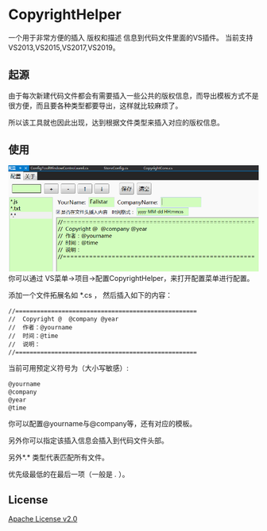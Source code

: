 # CopyrightHelper
一个用于非常方便的插入 版权和描述 信息到代码文件里面的VS插件。
当前支持 VS2013,VS2015,VS2017,VS2019。

## 起源
由于每次新建代码文件都会有需要插入一些公共的版权信息，而导出模板方式不是很方便，而且要各种类型都要导出，这样就比较麻烦了。

所以该工具就也因此出现，达到根据文件类型来插入对应的版权信息。


## 使用
![shot](/CopyrightHelper/Resources/shot1.png "shot")
你可以通过 VS菜单->项目->配置CopyrightHelper，来打开配置菜单进行配置。

添加一个文件拓展名如 *.cs ， 然后插入如下的内容：
```
//===================================================
//  Copyright @  @company @year
//  作者：@yourname
//  时间：@time
//  说明：
//===================================================
```

当前可用预定义符号为（大小写敏感）:
```
@yourname
@company
@year
@time
```
你可以配置@yourname与@company等，还有对应的模板。

另外你可以指定该插入信息会插入到代码文件头部。


另外*.* 类型代表匹配所有文件。

优先级最低的在最后一项（一般是 *.* ）。

## License
[Apache License v2.0](/LICENSE "Apache License v2.0")